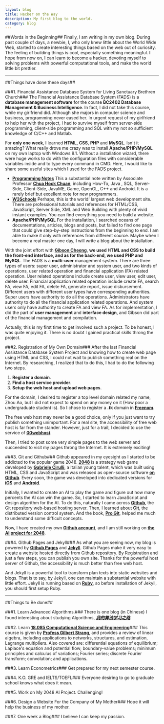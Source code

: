 ```yaml
---
layout: blog
title: Hacker on the Way
description: My first blog to the world.
category: blog
---
```


##Words in the Beginning##
Finally, I am writing in my own blog. During past couple of days, a newbie, I, who  only knew little about the World Wide Web, started to create interesting things based on the web out of curiosity. The feeling of building things is cool, especially something meaningful. I hope from now on, I can learn to become a hacker, devoting myself to solving problems with powerful computational tools, and make the world little bit prettier.

---

##Things have done these days##
 
###1. Financial Assistance Database System for Living Sanctuary Brethren Church###
The Financial Assistance Database System (FADS) is a **database management software** for the course **BC2402 Database Management &amp; Business Intelligence**. In fact, I did not take this course, while my girlfriend did. Although she majors in computer science and business, programming never eased her. In urgent request of my girlfriend to help her with the project, I had to survive myself from server-side programming, client-side programming and SQL with my not so sufficient knowledge of C/C++ and Matlab.

For **only one week**, I learned **HTML**, **CSS**, **PHP** and **MySQL**. Isn't it amazing? What really drove me crazy was to install **Apache/PHP/MySQL** on my own laptop with Windows 8.1. Without a installation wizard, there were huge works to do with the configuration files with considerable variables inside and to type every command in CMD. Here, I would like to share some useful sites which I used for the FADS project.

- [**Programming Notes**](http://www.ntu.edu.sg/home/ehchua/programming/index.html) This a substantial note written by Associate Professor [**Chua Hock Chuan**](http://research.ntu.edu.sg/expertise/academicprofile/Pages/StaffProfile.aspx?ST_EMAILID=EHCHUA), including How-To, Java	, SQL, Server-Side, Client-Side, JavaME, Game, OpenGL, C++ and Android. It is a rarely brief but excellent note for new programmers.
- [**W3Schools**](http://www.w3schools.com/) Perhaps, this is the world' largest web development site. There are professional tutorials and references for HTML/CSS, JavaScript, Server Side, XML and Web Building with plenty of vivid instant examples. You can find everything you need to build a website.
- **Apache/PHP/MySQL** For the installation, I searched oceans of documentations, articles, blogs and posts, but failed to find one page that could give step-by-step instructions from the beginning to end. I am able to make it only with references from different source. Maybe when I become a real master one day, I will write a blog about the installation.

With the joint effort with [**Gibson Cheong**](https://www.facebook.com/chenggibson), **we used HTML and CSS to build the front-end interface, and as for the back-end, we used PHP and MySQL**. The FADS is a **multi-user** management system. There are three types of users: super user, administrator and system user, and two kinds of operations, user related operation and financial application (FA) related operation. User related operations include create user, view user, edit user, delete user. Financial application related operation include create FA, search FA, view FA, edit FA, delete FA, generate report, issue disbursement. Different users with different user types have corresponding authorities. Super users have authority to do all the operations. Administrators have authority to do all the financial application related operations. And system users only have authority to create FA and view FA. As for implementation, I did the part of **user management** and **interface design**, and Gibson did part of the financial management and compilation.

Actually, this is my first time to get involved such a project. To be honest, I was quite enjoying it. There is no doubt I gained practical skills throng the project.

###2. Registration of My Own Domain###
After the last Financial Assistance Database System Project and knowing how to create web page using HTML and CSS, I could not wait to publish something real on the Internet. By researching, I realized that to do this, I had to do the following two steps.

1. **Register a domain**.
2. **Find a host service provider**.
3. **Setup the web host and upload web pages**.

For the domain, I desired to register a top level domain related my name, Zhou Ao, but I did not expect to spend on any money on it (How poor a undergraduate student is). So I chose to register a **.tk** domain in [**Freenom**](http://www.freenom.com/).

The free web host may never be a good choice, only if you just want to try publish something unimportant. For a real site, the accessibility of free web host is far from the stander. However, just for a trail, I decided to use the service of [**00webhost**](http://www.000webhost.com/).

Then, I tried to post some very simple pages to the web server and succeeded to visit my pages throng the Internet. It is extremely exciting!

###3. Git and Github###
Github appeared in my eyesight as I started to be addicted to the popular game 2048. [**2048**](http://gabrielecirulli.github.io/2048/) is a strategy web game developed by [**Gabriele Cirulli**](**http://gabrielecirulli.com/**), a Italian young talent, which was built using HTML, CSS and JavaScript and was released as open-source software [**on Github**](https://github.com/gabrielecirulli/2048). Every soon, the game was developed into dedicated versions for [**iOS**](https://itunes.apple.com/us/app/2048-by-gabriele-cirulli/id868076805) and [**Android**](https://play.google.com/store/apps/details?id=com.gabrielecirulli.app2048).

Initially, I wanted to create an AI to play the game and figure out how many percents the AI can win the game. So, I started to learn JavaScript and design algorithm for the AI. To do this, naturally I came across [**Github**](https://github.com/), the Git repository web-based hosting server. Then, I learned about [**Git**](http://git-scm.com/), the distributed version control system. And the book, [**Pro Git**](http://git-scm.com/book/en/v2), helped me much to understand some difficult concepts.

Now, I have created my own [**Github account**](https://github.com/Zhou-Ao), and I am still working on [**the AI project for 2048**](https://github.com/Zhou-Ao/2048).

###4. Github Pages and Jekyll###
As what you are seeing now, my blog is powered by [**Github Pages**](https://pages.github.com/) and [**Jekyll**](http://jekyllrb.com/). Github Pages make it very easy to create a website hosted directly from Github repository. By Registration and just a few steps, you can publish you own site. Thanks for the powerful host server of Github, the accessibility is much better than free web host.

And Jekyll is a powerful tool to transform plan texts into static websites and blogs. That is to say, by Jekyll, one can maintain a substantial website with little effort. Jekyll is running based on [**Ruby**](https://www.ruby-lang.org/en/), so before installation of Jekyll, you should first setup Ruby.

---

##Things to Be done##
 
###1. Learn Advanced Algorithms.###
There is one blog (in Chinese) I found interesting about studying Algorithms, **[*我的算法学习之路*](http://zh.lucida.me/blog/on-learning-algorithms/)**.

###2. Learn [**18.085 Computational Science and Engineering**](http://ocw.mit.edu/courses/mathematics/18-085-computational-science-and-engineering-i-fall-2008/index.htm)###
This course is given by [**Profess Gilbert Strang**](http://www-math.mit.edu/~gs/), and provides a review of linear algebra, including applications to networks, structures, and estimation, Lagrange multipliers. Also covered are: differential equations of equilibrium; Laplace's equation and potential flow; boundary-value problems; minimum principles and calculus of variations; Fourier series; discrete Fourier transform; convolution; and applications.

###3. Learn Econometrics###
Get prepared for my next semester course.

###4. K.O. GRE and IELTS/TOEFL###
Everyone desiring to go to graduate school knows what does it mean.

###5. Work on My 2048 AI Project.
Challenging!

###6. Design a Website For the Company of My Mother###
Hope it will help the business of my mother.

###7. One week a Blog###
I believe I can keep my passion.

